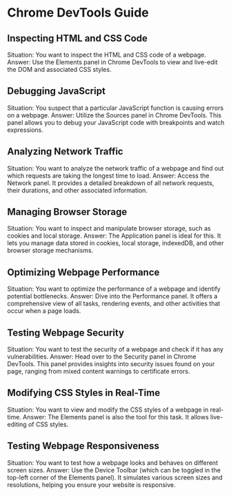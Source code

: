# Chrome DevTools Guide
## Inspecting HTML and CSS Code
Situation: You want to inspect the HTML and CSS code of a webpage.
Answer: Use the Elements panel in Chrome DevTools to view and live-edit the DOM and associated CSS styles.

## Debugging JavaScript
Situation: You suspect that a particular JavaScript function is causing errors on a webpage.
Answer: Utilize the Sources panel in Chrome DevTools. This panel allows you to debug your JavaScript code with breakpoints and watch expressions.

## Analyzing Network Traffic
Situation: You want to analyze the network traffic of a webpage and find out which requests are taking the longest time to load.
Answer: Access the Network panel. It provides a detailed breakdown of all network requests, their durations, and other associated information.

## Managing Browser Storage
Situation: You want to inspect and manipulate browser storage, such as cookies and local storage.
Answer: The Application panel is ideal for this. It lets you manage data stored in cookies, local storage, indexedDB, and other browser storage mechanisms.

## Optimizing Webpage Performance
Situation: You want to optimize the performance of a webpage and identify potential bottlenecks.
Answer: Dive into the Performance panel. It offers a comprehensive view of all tasks, rendering events, and other activities that occur when a page loads.

## Testing Webpage Security
Situation: You want to test the security of a webpage and check if it has any vulnerabilities.
Answer: Head over to the Security panel in Chrome DevTools. This panel provides insights into security issues found on your page, ranging from mixed content warnings to certificate errors.

## Modifying CSS Styles in Real-Time
Situation: You want to view and modify the CSS styles of a webpage in real-time.
Answer: The Elements panel is also the tool for this task. It allows live-editing of CSS styles.

## Testing Webpage Responsiveness
Situation: You want to test how a webpage looks and behaves on different screen sizes.
Answer: Use the Device Toolbar (which can be toggled in the top-left corner of the Elements panel). It simulates various screen sizes and resolutions, helping you ensure your website is responsive.